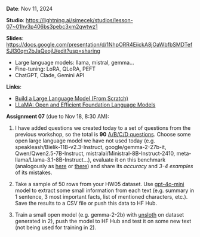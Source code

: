 **Date**: Nov 11, 2024

**Studio**: https://lightning.ai/simecek/studios/lesson-07~01hv3p406bs3pebc3xm2qwtwz1

**Slides**: https://docs.google.com/presentation/d/1NhpORR4EiickA8jOaWbfbSMDTefSJl30qm2bJaQeojU/edit?usp=sharing

* Large language models: llama, mistral, gemma...
* Fine-tuning: LoRA, QLoRA, PEFT
* ChatGPT, Clade, Gemini API


**Links**:

* [Build a Large Language Model (From Scratch)](https://github.com/rasbt/LLMs-from-scratch/tree/main)
* [LLaMA: Open and Efficient Foundation Language Models](https://arxiv.org/pdf/2302.13971)

**Assignment 07** (due to Nov 18, 8:30 AM):

1. I have added questions we created today to a set of questions from the previous workshop, so the total is **90** [A/B/C/D questions](ABCD.csv). Choose some open large language model we have not used today (e.g. speakleash/Bielik-11B-v2.3-Instruct, google/gemma-2-27b-it, Qwen/Qwen2.5-7B-Instruct, mistralai/Ministral-8B-Instruct-2410, meta-llama/Llama-3.1-8B-Instruct...), evaluate it on this benchmark (analogously as [here](01_Talk_to_models.ipynb) or [there](04_ChatGPT_API.ipynb)) and share its *accuracy* and *3-4 examples* of its mistakes.

2. Take a sample of 50 rows from your HW05 dataset. Use [gpt-4o-mini](04_ChatGPT_API.ipynb) model to extract some small information from each text (e.g. summary in 1 sentence, 3 most important facts, list of mentioned characters, etc.). Save the results to a CSV file or push this data to HF Hub.

3. Train a small open model (e.g. gemma-2-2b) with [unsloth](02_Alpaca_+_Gemma2_9b_Unsloth-Copy1.ipynb) on dataset generated in 2), push the model to HF Hub and test it on some new text (not being used for training in 2).



